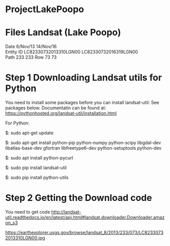# ProjectLakePoopo

# Files Landsat (Lake Poopo)
Date	       	6/Nov/13                    14/Nov/16	    	
Entity ID	LC82330732013310LGN00       LC82330732016319LGN00	
Path            233	                    233	
Row             73                          73
			  
# Step 1 Downloading Landsat utils for Python
You need to install some packages before you can install landsat-util:
See packages below. Documentatin can be found at: https://pythonhosted.org/landsat-util/installation.html

For Python:

$: sudo apt-get update

$: sudo apt-get install python-pip python-numpy python-scipy libgdal-dev libatlas-base-dev gfortran libfreetype6-dev python-setuptools python-dev

$: sudo apt install python-pycurl

$: sudo pip install landsat-util

$: sudo pip install python-utils

# Step 2 Getting the Download code
You need to get code
http://landsat-util.readthedocs.io/en/latest/api.html#landsat.downloader.Downloader.amazon_s3

https://earthexplorer.usgs.gov/browse/landsat_8/2013/233/073/LC82330732013310LGN00.jpg
